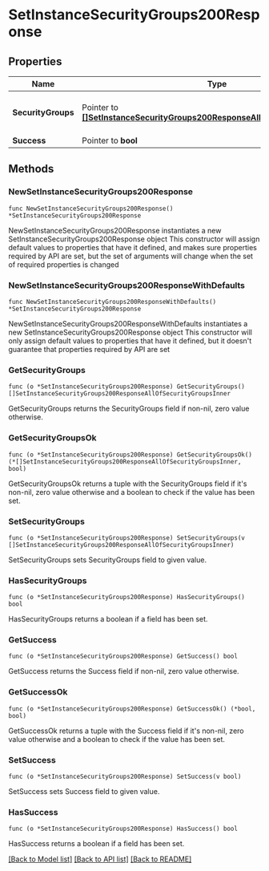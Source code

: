 # SetInstanceSecurityGroups200Response

## Properties

Name | Type | Description | Notes
------------ | ------------- | ------------- | -------------
**SecurityGroups** | Pointer to [**[]SetInstanceSecurityGroups200ResponseAllOfSecurityGroupsInner**](SetInstanceSecurityGroups200ResponseAllOfSecurityGroupsInner.md) | Array of security group objects | [optional] 
**Success** | Pointer to **bool** |  | [optional] 

## Methods

### NewSetInstanceSecurityGroups200Response

`func NewSetInstanceSecurityGroups200Response() *SetInstanceSecurityGroups200Response`

NewSetInstanceSecurityGroups200Response instantiates a new SetInstanceSecurityGroups200Response object
This constructor will assign default values to properties that have it defined,
and makes sure properties required by API are set, but the set of arguments
will change when the set of required properties is changed

### NewSetInstanceSecurityGroups200ResponseWithDefaults

`func NewSetInstanceSecurityGroups200ResponseWithDefaults() *SetInstanceSecurityGroups200Response`

NewSetInstanceSecurityGroups200ResponseWithDefaults instantiates a new SetInstanceSecurityGroups200Response object
This constructor will only assign default values to properties that have it defined,
but it doesn't guarantee that properties required by API are set

### GetSecurityGroups

`func (o *SetInstanceSecurityGroups200Response) GetSecurityGroups() []SetInstanceSecurityGroups200ResponseAllOfSecurityGroupsInner`

GetSecurityGroups returns the SecurityGroups field if non-nil, zero value otherwise.

### GetSecurityGroupsOk

`func (o *SetInstanceSecurityGroups200Response) GetSecurityGroupsOk() (*[]SetInstanceSecurityGroups200ResponseAllOfSecurityGroupsInner, bool)`

GetSecurityGroupsOk returns a tuple with the SecurityGroups field if it's non-nil, zero value otherwise
and a boolean to check if the value has been set.

### SetSecurityGroups

`func (o *SetInstanceSecurityGroups200Response) SetSecurityGroups(v []SetInstanceSecurityGroups200ResponseAllOfSecurityGroupsInner)`

SetSecurityGroups sets SecurityGroups field to given value.

### HasSecurityGroups

`func (o *SetInstanceSecurityGroups200Response) HasSecurityGroups() bool`

HasSecurityGroups returns a boolean if a field has been set.

### GetSuccess

`func (o *SetInstanceSecurityGroups200Response) GetSuccess() bool`

GetSuccess returns the Success field if non-nil, zero value otherwise.

### GetSuccessOk

`func (o *SetInstanceSecurityGroups200Response) GetSuccessOk() (*bool, bool)`

GetSuccessOk returns a tuple with the Success field if it's non-nil, zero value otherwise
and a boolean to check if the value has been set.

### SetSuccess

`func (o *SetInstanceSecurityGroups200Response) SetSuccess(v bool)`

SetSuccess sets Success field to given value.

### HasSuccess

`func (o *SetInstanceSecurityGroups200Response) HasSuccess() bool`

HasSuccess returns a boolean if a field has been set.


[[Back to Model list]](../README.md#documentation-for-models) [[Back to API list]](../README.md#documentation-for-api-endpoints) [[Back to README]](../README.md)


